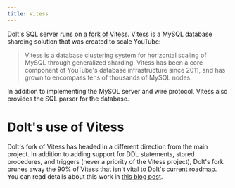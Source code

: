 ```yaml
---
title: Vitess
---
```


Dolt's SQL server runs on [a fork of
Vitess](https://github.com/dolthub/vitess). Vitess is a MySQL database
sharding solution that was created to scale YouTube:

> Vitess is a database clustering system for horizontal scaling of
> MySQL through generalized sharding. Vitess has been a core
> component of YouTube's database infrastructure since 2011, and has
> grown to encompass tens of thousands of MySQL nodes.

In addition to implementing the MySQL server and wire protocol, Vitess
also provides the SQL parser for the database.

# Dolt's use of Vitess

Dolt's fork of Vitess has headed in a different direction from the
main project. In addition to adding support for DDL statements, stored
procedures, and triggers (never a priority of the Vitess project),
Dolt's fork prunes away the 90% of Vitess that isn't vital to Dolt's
current roadmap. You can read details about this work in [this blog
post](https://www.dolthub.com/blog/2020-09-23-vitess-pruning/).
